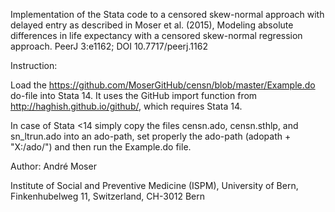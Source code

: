 Implementation of the Stata code to a censored skew-normal approach with delayed entry as described in Moser et al. (2015), Modeling absolute differences in life expectancy with a censored skew-normal regression approach. PeerJ 3:e1162; DOI 10.7717/peerj.1162

Instruction:

Load the https://github.com/MoserGitHub/censn/blob/master/Example.do do-file into Stata 14. It uses the GitHub import function from http://haghish.github.io/github/, which requires Stata 14.

In case of Stata <14 simply copy the files censn.ado, censn.sthlp, and sn_ltrun.ado into an ado-path, set properly the ado-path (adopath + "X:/ado/") and then run the Example.do file.

Author:
André Moser

Institute of Social and Preventive Medicine (ISPM),
University of Bern,
Finkenhubelweg 11,
Switzerland, CH-3012 Bern
